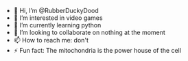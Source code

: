 - 👋 Hi, I’m @RubberDuckyDood
- 👀 I’m interested in video games
- 🌱 I’m currently learning python
- 💞️ I’m looking to collaborate on nothing at the moment
- 📫 How to reach me: don't
- ⚡ Fun fact: The mitochondria is the power house of the cell

<!---
RubberDuckyDood/RubberDuckyDood is a ✨ special ✨ repository because its `README.md` (this file) appears on your GitHub profile.
You can click the Preview link to take a look at your changes.
--->
